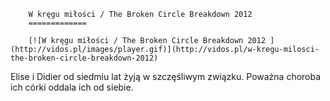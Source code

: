 
        W kręgu miłości / The Broken Circle Breakdown 2012 
        =============
        
        [![W kręgu miłości / The Broken Circle Breakdown 2012 ](http://vidos.pl/images/player.gif)](http://vidos.pl/w-kregu-milosci-the-broken-circle-breakdown-2012)
        
        
 Elise i Didier od siedmiu lat żyją w szczęśliwym związku. Poważna choroba ich córki oddala ich od siebie.
    